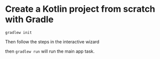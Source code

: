 # Create a Kotlin project from scratch with Gradle



`gradlew init`

Then follow the steps in the interactive wizard



then `gradlew run` will run the main app task.

